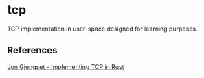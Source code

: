 # tcp

TCP implementation in user-space designed for learning purposes.

## References
[Jon Gjengset - Implementing TCP in Rust](https://www.youtube.com/watch?v=bzja9fQWzdA)
